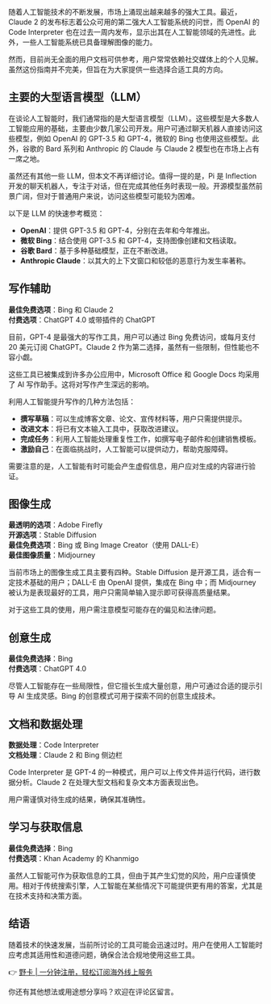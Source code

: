 随着人工智能技术的不断发展，市场上涌现出越来越多的强大工具。最近，Claude 2 的发布标志着公众可用的第二强大人工智能系统的问世，而 OpenAI 的 Code Interpreter 也在过去一周内发布，显示出其在人工智能领域的先进性。此外，一些人工智能系统已具备理解图像的能力。

然而，目前尚无全面的用户文档可供参考，用户常常依赖社交媒体上的个人见解。虽然这份指南并不完美，但旨在为大家提供一些选择合适工具的方向。

## 主要的大型语言模型（LLM）

在谈论人工智能时，我们通常指的是大型语言模型（LLM）。这些模型是大多数人工智能应用的基础，主要由少数几家公司开发。用户可通过聊天机器人直接访问这些模型，例如 OpenAI 的 GPT-3.5 和 GPT-4，微软的 Bing 也使用这些模型。此外，谷歌的 Bard 系列和 Anthropic 的 Claude 与 Claude 2 模型也在市场上占有一席之地。

虽然还有其他一些 LLM，但本文不再详细讨论。值得一提的是，Pi 是 Inflection 开发的聊天机器人，专注于对话，但在完成其他任务时表现一般。开源模型虽然前景广阔，但对于普通用户来说，访问这些模型可能较为困难。

以下是 LLM 的快速参考概览：

- **OpenAI**：提供 GPT-3.5 和 GPT-4，分别在去年和今年推出。
- **微软 Bing**：结合使用 GPT-3.5 和 GPT-4，支持图像创建和文档读取。
- **谷歌 Bard**：基于多种基础模型，正在不断改进。
- **Anthropic Claude**：以其大的上下文窗口和较低的恶意行为发生率著称。

## 写作辅助

**最佳免费选项**：Bing 和 Claude 2  
**付费选项**：ChatGPT 4.0 或带插件的 ChatGPT

目前，GPT-4 是最强大的写作工具，用户可以通过 Bing 免费访问，或每月支付 20 美元订阅 ChatGPT。Claude 2 作为第二选择，虽然有一些限制，但性能也不容小觑。

这些工具已被集成到许多办公应用中，Microsoft Office 和 Google Docs 均采用了 AI 写作助手。这将对写作产生深远的影响。

利用人工智能提升写作的几种方法包括：

- **撰写草稿**：可以生成博客文章、论文、宣传材料等，用户只需提供提示。
- **改进文本**：将已有文本输入工具中，获取改进建议。
- **完成任务**：利用人工智能处理重复性工作，如撰写电子邮件和创建销售模板。
- **激励自己**：在面临挑战时，人工智能可以提供动力，帮助克服障碍。

需要注意的是，人工智能有时可能会产生虚假信息，用户应对生成的内容进行验证。

## 图像生成

**最透明的选项**：Adobe Firefly  
**开源选项**：Stable Diffusion  
**最佳免费选项**：Bing 或 Bing Image Creator（使用 DALL-E）  
**最佳图像质量**：Midjourney

当前市场上的图像生成工具主要有四种。Stable Diffusion 是开源工具，适合有一定技术基础的用户；DALL-E 由 OpenAI 提供，集成在 Bing 中；而 Midjourney 被认为是表现最好的工具，用户只需简单输入提示即可获得高质量结果。

对于这些工具的使用，用户需注意模型可能存在的偏见和法律问题。

## 创意生成

**最佳免费选择**：Bing  
**付费选项**：ChatGPT 4.0

尽管人工智能存在一些局限性，但它擅长生成大量创意，用户可通过合适的提示引导 AI 生成灵感。Bing 的创意模式可用于探索不同的创意生成技术。

## 文档和数据处理

**数据处理**：Code Interpreter  
**文档处理**：Claude 2 和 Bing 侧边栏

Code Interpreter 是 GPT-4 的一种模式，用户可以上传文件并运行代码，进行数据分析。Claude 2 在处理大型文档和复杂文本方面表现出色。

用户需谨慎对待生成的结果，确保其准确性。

## 学习与获取信息

**最佳免费选择**：Bing  
**付费选项**：Khan Academy 的 Khanmigo

虽然人工智能可作为获取信息的工具，但由于其产生幻觉的风险，用户应谨慎使用。相对于传统搜索引擎，人工智能在某些情况下可能提供更有用的答案，尤其是在技术支持和决策方面。

## 结语

随着技术的快速发展，当前所讨论的工具可能会迅速过时。用户在使用人工智能时应考虑其适用性和道德问题，确保合法合规地使用这些工具。

👉 [野卡 | 一分钟注册，轻松订阅海外线上服务](https://bit.ly/bewildcard)

你还有其他想法或用途想分享吗？欢迎在评论区留言。